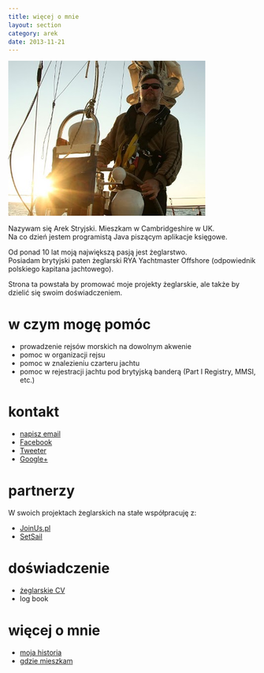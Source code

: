 ```yaml
---
title: więcej o mnie
layout: section
category: arek
date: 2013-11-21
---
```

![Arek](/img/ja/szkocja.jpg)

Nazywam się Arek Stryjski. Mieszkam w Cambridgeshire w UK.  
Na co dzień jestem programistą Java piszącym aplikacje księgowe.

Od ponad 10 lat moją największą pasją jest żeglarstwo.  
Posiadam brytyjski paten żeglarski RYA Yachtmaster Offshore (odpowiednik polskiego kapitana jachtowego).

Strona ta powstała by promować moje projekty żeglarskie, ale także by dzielić się swoim doświadczeniem.

w czym mogę pomóc
==================
* prowadzenie rejsów morskich na dowolnym akwenie
* pomoc w organizacji rejsu
* pomoc w znalezieniu czarteru jachtu
* pomoc w rejestracji jachtu pod brytyjską banderą (Part I Registry, MMSI, etc.)

kontakt
========
* [napisz email](/arek/email.html)
* [Facebook](https://www.facebook.com/arek.stryjski)
* [Tweeter](https://twitter.com/arekstryjski)
* [Google+](https://plus.google.com/+ArekStryjski)

partnerzy
==========
W swoich projektach żeglarskich na stałe współpracuję z:

* [JoinUs.pl](http://www.joinus.pl)
* [SetSail](http://www.rejsbus.co.uk/klub/)

doświadczenie 
==============
* [żeglarskie CV](/sailing-cv)
* log book

więcej o mnie
==============
* [moja historia](/o-mnie)
* [gdzie mieszkam](/fenland)
